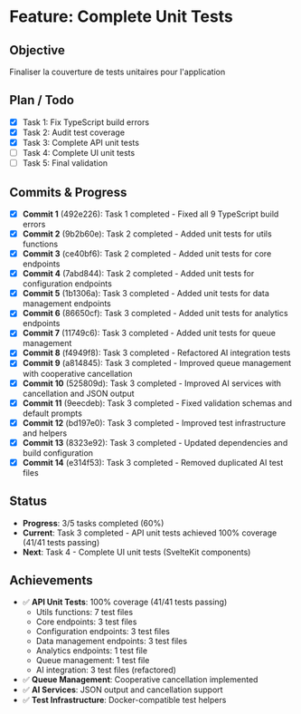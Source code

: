 # Feature: Complete Unit Tests

## Objective
Finaliser la couverture de tests unitaires pour l'application

## Plan / Todo
- [x] Task 1: Fix TypeScript build errors
- [x] Task 2: Audit test coverage
- [x] Task 3: Complete API unit tests
- [ ] Task 4: Complete UI unit tests
- [ ] Task 5: Final validation

## Commits & Progress
- [x] **Commit 1** (492e226): Task 1 completed - Fixed all 9 TypeScript build errors
- [x] **Commit 2** (9b2b60e): Task 2 completed - Added unit tests for utils functions
- [x] **Commit 3** (ce40bf6): Task 2 completed - Added unit tests for core endpoints
- [x] **Commit 4** (7abd844): Task 2 completed - Added unit tests for configuration endpoints
- [x] **Commit 5** (1b1306a): Task 3 completed - Added unit tests for data management endpoints
- [x] **Commit 6** (86650cf): Task 3 completed - Added unit tests for analytics endpoints
- [x] **Commit 7** (11749c6): Task 3 completed - Added unit tests for queue management
- [x] **Commit 8** (f4949f8): Task 3 completed - Refactored AI integration tests
- [x] **Commit 9** (a814845): Task 3 completed - Improved queue management with cooperative cancellation
- [x] **Commit 10** (525809d): Task 3 completed - Improved AI services with cancellation and JSON output
- [x] **Commit 11** (9eecdeb): Task 3 completed - Fixed validation schemas and default prompts
- [x] **Commit 12** (bd197e0): Task 3 completed - Improved test infrastructure and helpers
- [x] **Commit 13** (8323e92): Task 3 completed - Updated dependencies and build configuration
- [x] **Commit 14** (e314f53): Task 3 completed - Removed duplicated AI test files

## Status
- **Progress**: 3/5 tasks completed (60%)
- **Current**: Task 3 completed - API unit tests achieved 100% coverage (41/41 tests passing)
- **Next**: Task 4 - Complete UI unit tests (SvelteKit components)

## Achievements
- ✅ **API Unit Tests**: 100% coverage (41/41 tests passing)
  - Utils functions: 7 test files
  - Core endpoints: 3 test files  
  - Configuration endpoints: 3 test files
  - Data management endpoints: 3 test files
  - Analytics endpoints: 1 test file
  - Queue management: 1 test file
  - AI integration: 3 test files (refactored)
- ✅ **Queue Management**: Cooperative cancellation implemented
- ✅ **AI Services**: JSON output and cancellation support
- ✅ **Test Infrastructure**: Docker-compatible test helpers
